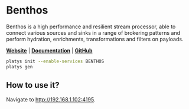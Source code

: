 # Benthos

Benthos is a high performance and resilient stream processor, able to connect various sources and sinks in a range of brokering patterns and perform hydration, enrichments, transformations and filters on payloads.

**[Website](https://www.benthos.dev/)** | **[Documentation](https://www.benthos.dev/docs/about)** | **[GitHub](https://github.com/benthosdev/benthos)**

```bash
platys init --enable-services BENTHOS
platys gen
```

## How to use it?

Navigate to <http://192.168.1.102:4195>.

